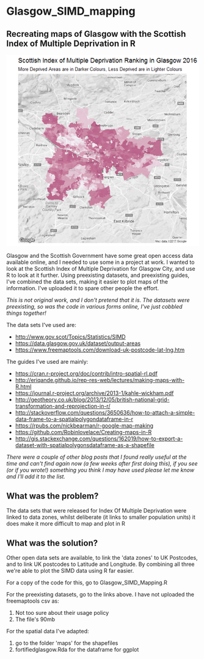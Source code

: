 Glasgow_SIMD_mapping
======

Recreating maps of Glasgow with the Scottish Index of Multiple Deprivation in R
------

![map](/squareplot.png)

Glasgow and the Scottish Government have some great open access data available online, and I needed to use some in a project at work.
I wanted to look at the Scottish Index of Multiple Deprivation for Glasgow City, and use R to look at it further.
Using preexisting datasets, and preexisting guides, I've combined the data sets, making it easier to plot maps of the information.
I've uploaded it to spare other people the effort.


*This is not original work, and I don't pretend that it is. The datasets were preexisting, so was the code in various forms online, I've just cobbled things together!*



The data sets I've used are:

- http://www.gov.scot/Topics/Statistics/SIMD
- https://data.glasgow.gov.uk/dataset/output-areas
- https://www.freemaptools.com/download-uk-postcode-lat-lng.htm

The guides I've used are mainly:

- https://cran.r-project.org/doc/contrib/intro-spatial-rl.pdf
- http://eriqande.github.io/rep-res-web/lectures/making-maps-with-R.html
- https://journal.r-project.org/archive/2013-1/kahle-wickham.pdf
- http://geotheory.co.uk/blog/2013/12/05/british-national-grid-transformation-and-reprojection-in-r/
- http://stackoverflow.com/questions/3650636/how-to-attach-a-simple-data-frame-to-a-spatialpolygondataframe-in-r
- https://rpubs.com/nickbearman/r-google-map-making
- https://github.com/Robinlovelace/Creating-maps-in-R
- http://gis.stackexchange.com/questions/162019/how-to-export-a-dataset-with-spatialpolygonsdataframe-as-a-shapefile

*There were a couple of other blog posts that I found really useful at the time and can't find again now (a few weeks after first doing this), if you see (or if you wrote!) something you think I may have used please let me know and I'll add it to the list.*

## What was the problem?
The data sets that were released for Index Of Multiple Deprivation were linked to data zones, whilst deliberate (it links to smaller population units) it does make it more difficult to map and plot in R

## What was the solution?
Other open data sets are available, to link the 'data zones' to UK Postcodes, and to link UK postcodes to Latitude and Longitude.
By combining all three we're able to plot the SIMD data using R far easier.


For a copy of the code for this, go to Glasgow_SIMD_Mapping.R

For the preexisting datasets, go to the links above. I have not uploaded the freemaptools csv as:

1. Not too sure about their usage policy
2. The file's 90mb

For the spatial data I've adapted:

1. go to the folder 'maps' for the shapefiles
2. fortifiedglasgow.Rda for the dataframe for ggplot
